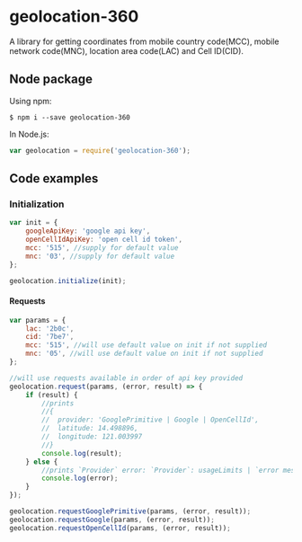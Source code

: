 # geolocation-360
A library for getting coordinates from mobile country code(MCC), mobile network code(MNC), location area code(LAC) and Cell ID(CID).

## Node package
Using npm:
```shell
$ npm i --save geolocation-360
```

In Node.js:
```javascript
var geolocation = require('geolocation-360');
```

## Code examples

### Initialization

```javascript
var init = {
	googleApiKey: 'google api key',
	openCellIdApiKey: 'open cell id token',
	mcc: '515', //supply for default value
	mnc: '03', //supply for default value
};

geolocation.initialize(init);
```

#### Requests

```javascript
var params = {
	lac: '2b0c',
	cid: '7be7',
	mcc: '515', //will use default value on init if not supplied
	mnc: '05', //will use default value on init if not supplied
};

//will use requests available in order of api key provided
geolocation.request(params, (error, result) => {
	if (result) {
		//prints
		//{
		//	provider: 'GooglePrimitive | Google | OpenCellId',
		//	latitude: 14.498896,
		//	longitude: 121.003997
		//}
		console.log(result);
	} else {
		//prints `Provider` error: `Provider`: usageLimits | `error message`
		console.log(error);
	}
});

geolocation.requestGooglePrimitive(params, (error, result));
geolocation.requestGoogle(params, (error, result));
geolocation.requestOpenCellId(params, (error, result));
```
